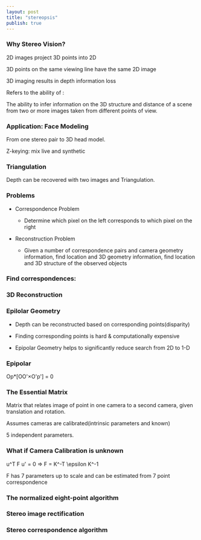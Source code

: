 ```yaml
---
layout: post
title: "stereopsis"
publish: true
---
```


### Why Stereo Vision?

2D images project 3D points into 2D

3D points on the same viewing line have the same 2D image

3D imaging results in depth information loss

Refers to the ability of :

The ability to infer information on the 3D structure and distance of a scene from two or more images taken from different points of view.

### Application: Face Modeling
From one stereo pair to 3D head model.

Z-keying: mix live  and synthetic

### Triangulation

Depth can be recovered with two images and Triangulation.

### Problems

- Correspondence Problem
  - Determine which pixel on the left corresponds to which pixel on the right

- Reconstruction Problem
  - Given a number of correspondence pairs and camera geometry information, find location and 3D geometry information, find location and 3D structure of the observed objects

### Find correspondences:

### 3D Reconstruction

### Epilolar Geometry

- Depth can be reconstructed based on corresponding points(disparity)

- Finding corresponding points is hard & computationally expensive

- Epipolar Geometry helps to significantly reduce search from 2D to 1-D

### Epipolar
Op*[OO'×O'p'] = 0

### The Essential Matrix

Matrix that relates image of point in one camera to a second camera, given translation
and rotation.

Assumes cameras are calibrated(intrinsic parameters and known)

5 independent parameters.

### What if Camera Calibration is unknown

u^T F u' = 0 => F = K^-T \epsilon K^-1

F has 7 parameters up to scale and can be estimated from 7 point correspondence

### The normalized eight-point algorithm

### Stereo image rectification

### Stereo correspondence algorithm
